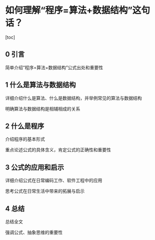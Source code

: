 # 如何理解“程序=算法+数据结构”这句话？

[toc]

## 0 引言

简单介绍“程序=算法+数据结构”公式出处和重要性

## 1 什么是算法与数据结构

详细介绍什么是算法、什么是数据结构，并举例常见的算法与数据结构

明确算法与数据结构是相辅相成的关系

## 2 什么是程序

介绍程序的基本形式

重点论述公式的具体含义，肯定公式的正确性和重要性

## 3 公式的应用和启示

详细介绍公式在日常编码工作、软件工程中的应用

思考公式在日常生活中带来的拓展与启示

## 4 总结

总结全文

强调公式、抽象思维的重要性